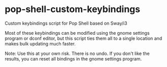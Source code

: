 # pop-shell-custom-keybindings

Custom keybindings script for Pop Shell based on Sway/i3

Most of these keybindings can be modified using the gnome settings program or dconf editor, but this script ties them all to a single location and makes bulk updating much faster.

Note: Use this at your own risk. There is no undo. If you don't like the results, you can reset all bindings in the gnome settings program.
